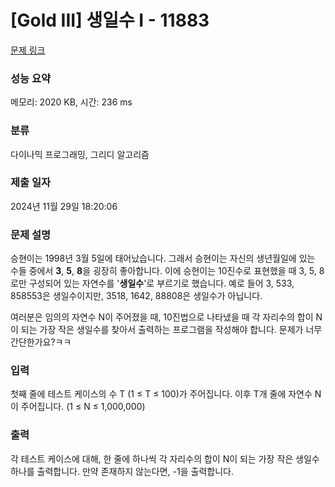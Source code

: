 # [Gold III] 생일수 I - 11883 

[문제 링크](https://www.acmicpc.net/problem/11883) 

### 성능 요약

메모리: 2020 KB, 시간: 236 ms

### 분류

다이나믹 프로그래밍, 그리디 알고리즘

### 제출 일자

2024년 11월 29일 18:20:06

### 문제 설명

<p>승현이는 1998년 3월 5일에 태어났습니다. 그래서 승현이는 자신의 생년월일에 있는 수들 중에서 <strong>3</strong>, <strong>5</strong>, <strong>8</strong>을 굉장히 좋아합니다. 이에 승현이는 10진수로 표현했을 때 3, 5, 8로만 구성되어 있는 자연수를 '<strong>생일수</strong>'로 부르기로 했습니다. 예로 들어 3, 533, 858553은 생일수이지만, 3518, 1642, 88808은 생일수가 아닙니다.</p>

<p>여러분은 임의의 자연수 N이 주어졌을 때, 10진법으로 나타냈을 때 각 자리수의 합이 N이 되는 가장 작은 생일수를 찾아서 출력하는 프로그램을 작성해야 합니다. 문제가 너무 간단한가요?ㅋㅋ</p>

### 입력 

 <p>첫째 줄에 테스트 케이스의 수 T (1 ≤ T ≤ 100)가 주어집니다. 이후 T개 줄에 자연수 N이 주어집니다. (1 ≤ N ≤ 1,000,000)</p>

<p> </p>

### 출력 

 <p>각 테스트 케이스에 대해, 한 줄에 하나씩 각 자리수의 합이 N이 되는 가장 작은 생일수 하나를 출력합니다. 만약 존재하지 않는다면, -1을 출력합니다.</p>

